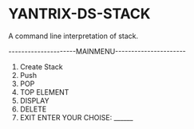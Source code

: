 # YANTRIX-DS-STACK
A command line interpretation of stack.

---------------------MAINMENU---------------------- 
1. Create Stack 
2. Push 
3. POP 
4. TOP ELEMENT 
5. DISPLAY 
6. DELETE 
7. EXIT 
ENTER YOUR CHOISE: ______
